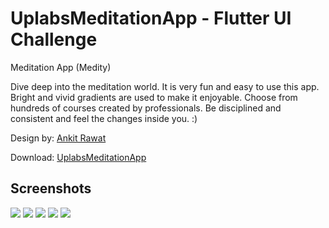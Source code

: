 # UplabsMeditationApp - Flutter UI Challenge

Meditation App (Medity)

Dive deep into the meditation world.
It is very fun and easy to use this app.
Bright and vivid gradients are used to make it enjoyable.
Choose from hundreds of courses created by professionals.
Be disciplined and consistent and feel the changes inside you. :)

Design by: [Ankit Rawat](https://www.uplabs.com/insanitywanted)

Download: [UplabsMeditationApp](example/UplabMeditationApp.apk)

## Screenshots

![](example/images/1.png)
![](example/images/2.png)
![](example/images/3.png)
![](example/images/4.png)
![](example/images/5.png)